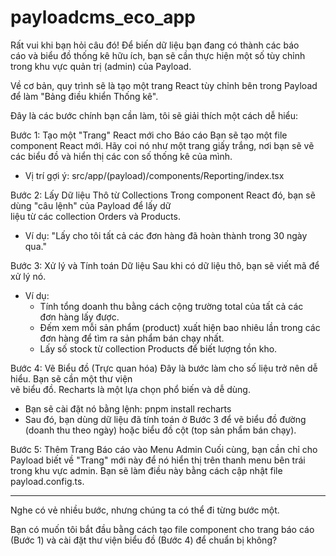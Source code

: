 # payloadcms_eco_app

Rất vui khi bạn hỏi câu đó! Để biến dữ liệu bạn đang có thành các báo  
 cáo và biểu đồ thống kê hữu ích, bạn sẽ cần thực hiện một số tùy chỉnh  
 trong khu vực quản trị (admin) của Payload.

Về cơ bản, quy trình sẽ là tạo một trang React tùy chỉnh bên trong
Payload để làm "Bảng điều khiển Thống kê".

Đây là các bước chính bạn cần làm, tôi sẽ giải thích một cách dễ
hiểu:

Bước 1: Tạo một "Trang" React mới cho Báo cáo
Bạn sẽ tạo một file component React mới. Hãy coi nó như một trang
giấy trắng, nơi bạn sẽ vẽ các biểu đồ và hiển thị các con số thống
kê của mình.

- Vị trí gợi ý: src/app/(payload)/components/Reporting/index.tsx

Bước 2: Lấy Dữ liệu Thô từ Collections
Trong component React đó, bạn sẽ dùng "câu lệnh" của Payload để lấy dữ  
 liệu từ các collection Orders và Products.

- Ví dụ: "Lấy cho tôi tất cả các đơn hàng đã hoàn thành trong 30 ngày  
  qua."

Bước 3: Xử lý và Tính toán Dữ liệu
Sau khi có dữ liệu thô, bạn sẽ viết mã để xử lý nó.

- Ví dụ:
  - Tính tổng doanh thu bằng cách cộng trường total của tất cả các  
    đơn hàng lấy được.
  - Đếm xem mỗi sản phẩm (product) xuất hiện bao nhiêu lần trong
    các đơn hàng để tìm ra sản phẩm bán chạy nhất.
  - Lấy số stock từ collection Products để biết lượng tồn kho.

Bước 4: Vẽ Biểu đồ (Trực quan hóa)
Đây là bước làm cho số liệu trở nên dễ hiểu. Bạn sẽ cần một thư viện  
 vẽ biểu đồ. Recharts là một lựa chọn phổ biến và dễ dùng.

- Bạn sẽ cài đặt nó bằng lệnh: pnpm install recharts
- Sau đó, bạn dùng dữ liệu đã tính toán ở Bước 3 để vẽ biểu đồ đường  
  (doanh thu theo ngày) hoặc biểu đồ cột (top sản phẩm bán chạy).

Bước 5: Thêm Trang Báo cáo vào Menu Admin
Cuối cùng, bạn cần chỉ cho Payload biết về "Trang" mới này để nó
hiển thị trên thanh menu bên trái trong khu vực admin. Bạn sẽ làm
điều này bằng cách cập nhật file payload.config.ts.

---

Nghe có vẻ nhiều bước, nhưng chúng ta có thể đi từng bước một.

Bạn có muốn tôi bắt đầu bằng cách tạo file component cho trang báo
cáo (Bước 1) và cài đặt thư viện biểu đồ (Bước 4) để chuẩn bị không?
